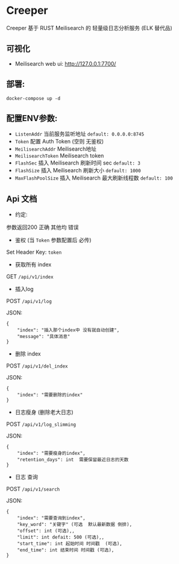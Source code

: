 # Creeper

Creeper 基于 RUST Meilisearch 的 轻量级日志分析服务  (ELK 替代品)  


## 可视化

- Meilisearch web ui: http://127.0.0.1:7700/

## 部署:

`docker-compose up -d`

## 配置ENV参数:
- `ListenAddr` 当前服务监听地址                          `default: 0.0.0.0:8745`
- `Token` 配置 Auth Token  (空则 无鉴权)
- `MeilisearchAddr` Meilisearch地址                    
- `MeilisearchToken`  Meilisearch token
- `FlashSec`   插入 Meilisearch 刷新时间 sec            `default: 3`
- `FlashSize`  插入 Meilisearch 刷新大小                `default: 1000`
- `MaxFlashPoolSize`   插入 Meilisearch 最大刷新线程数   `default: 100` 

## Api 文档

- 约定:

参数返回200 正确 其他均 错误

- 鉴权  (当 `Token` 参数配置后 必传)

Set Header  Key: `token`

- 获取所有 index

GET `/api/v1/index`  

- 插入log

POST  `/api/v1/log`

JSON:
``` 
{
    "index": "插入那个index中 没有就自动创建",
    "message": "具体消息"
}
```

- 删除 index

POST `/api/v1/del_index`  

JSON:
``` 
{
    "index": "需要删除的index"
}
```

- 日志瘦身 (删除老大日志)

POST `/api/v1/log_slimming`

JSON:
``` 
{
    "index": "需要瘦身的index",
    "retention_days": int  需要保留最近日志的天数
}
```

- 日志 查询 

POST `/api/v1/search`

JSON:
``` 
{
    "index": "需要查询到index",
    "key_word": "关键字" (可选  默认最新数据 倒排),
    "offset": int (可选),, 
    "limit": int defait: 500 (可选),,
    "start_time": int 起始时间 时间戳  (可选),
    "end_time": int 结束时间 时间戳 (可选),
}
```
